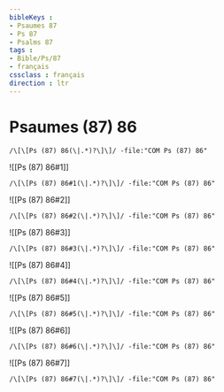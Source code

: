 ```yaml
---
bibleKeys : 
- Psaumes 87
- Ps 87
- Psalms 87
tags : 
- Bible/Ps/87
- français
cssclass : français
direction : ltr
---
```


# Psaumes (87) 86

```query
/\[\[Ps (87) 86(\|.*)?\]\]/ -file:"COM Ps (87) 86"
```



![[Ps (87) 86#1]]

```query
/\[\[Ps (87) 86#1(\|.*)?\]\]/ -file:"COM Ps (87) 86"
```

![[Ps (87) 86#2]]

```query
/\[\[Ps (87) 86#2(\|.*)?\]\]/ -file:"COM Ps (87) 86"
```

![[Ps (87) 86#3]]

```query
/\[\[Ps (87) 86#3(\|.*)?\]\]/ -file:"COM Ps (87) 86"
```

![[Ps (87) 86#4]]

```query
/\[\[Ps (87) 86#4(\|.*)?\]\]/ -file:"COM Ps (87) 86"
```

![[Ps (87) 86#5]]

```query
/\[\[Ps (87) 86#5(\|.*)?\]\]/ -file:"COM Ps (87) 86"
```

![[Ps (87) 86#6]]

```query
/\[\[Ps (87) 86#6(\|.*)?\]\]/ -file:"COM Ps (87) 86"
```

![[Ps (87) 86#7]]

```query
/\[\[Ps (87) 86#7(\|.*)?\]\]/ -file:"COM Ps (87) 86"
```

